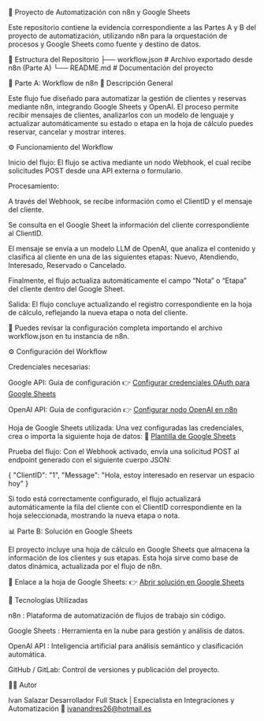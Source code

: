 🚀 Proyecto de Automatización con n8n y Google Sheets

Este repositorio contiene la evidencia correspondiente a las Partes A y B del proyecto de automatización, utilizando n8n para la orquestación de procesos y Google Sheets como fuente y destino de datos.

📂 Estructura del Repositorio
├── workflow.json      # Archivo exportado desde n8n (Parte A)
└── README.md          # Documentación del proyecto

🧩 Parte A: Workflow de n8n
📘 Descripción General

Este flujo fue diseñado para automatizar la gestión de clientes y reservas mediante n8n, integrando Google Sheets y OpenAI.
El proceso permite recibir mensajes de clientes, analizarlos con un modelo de lenguaje y actualizar automáticamente su estado o etapa en la hoja de cálculo puedes reservar, cancelar y mostrar interes.

⚙️ Funcionamiento del Workflow

Inicio del flujo:
El flujo se activa mediante un nodo Webhook, el cual recibe solicitudes POST desde una API externa o formulario.

Procesamiento:

A través del Webhook, se recibe información como el ClientID y el mensaje del cliente.

Se consulta en el Google Sheet la información del cliente correspondiente al ClientID.

El mensaje se envía a un modelo LLM de OpenAI, que analiza el contenido y clasifica al cliente en una de las siguientes etapas:
Nuevo, Atendiendo, Interesado, Reservado o Cancelado.

Finalmente, el flujo actualiza automáticamente el campo “Nota” o “Etapa” del cliente dentro del Google Sheet.

Salida:
El flujo concluye actualizando el registro correspondiente en la hoja de cálculo, reflejando la nueva etapa o nota del cliente.

📁 Puedes revisar la configuración completa importando el archivo workflow.json en tu instancia de n8n.

⚙️ Configuración del Workflow

Credenciales necesarias:

Google API:
Guía de configuración 👉 [Configurar credenciales OAuth para Google Sheets](https://docs.n8n.io/integrations/builtin/credentials/google/oauth-single-service/?utm_source=n8n_app&utm_medium=credential_settings&utm_campaign=create_new_credentials_modal#video)

OpenAI API:
Guía de configuración 👉 [Configurar nodo OpenAI en n8n](https://docs.n8n.io/integrations/builtin/cluster-nodes/sub-nodes/n8n-nodes-langchain.lmchatopenai/?utm_source=n8n_app&utm_medium=node_settings_modal-credential_link&utm_campaign=%40n8n%2Fn8n-nodes-langchain.lmChatOpenAi)

Hoja de Google Sheets utilizada:
Una vez configuradas las credenciales, crea o importa la siguiente hoja de datos:
📄 [Plantilla de Google Sheets](https://docs.google.com/spreadsheets/d/12AQuAQ5rz1XstTzo7hWGqayQvCjHmxvAef16RnpOrYI/edit?usp=sharing)

Prueba del flujo:
Con el Webhook activado, envía una solicitud POST al endpoint generado con el siguiente cuerpo JSON:

{
  "ClientID": "1",
  "Message": "Hola, estoy interesado en reservar un espacio hoy"
}


Si todo está correctamente configurado, el flujo actualizará automáticamente la fila del cliente con el ClientID correspondiente en la hoja seleccionada, mostrando la nueva etapa o nota.

📊 Parte B: Solución en Google Sheets

El proyecto incluye una hoja de cálculo en Google Sheets que almacena la información de los clientes y sus etapas.
Esta hoja sirve como base de datos dinámica, actualizada por el flujo de n8n.

📎 Enlace a la hoja de Google Sheets:
👉 [Abrir solución en Google Sheets](https://docs.google.com/spreadsheets/d/18an-T5SRVuGo3nUEyzhoDolcu7-ajj98obpC0tVTGCc/edit?usp=sharing)

🧠 Tecnologías Utilizadas

n8n
: Plataforma de automatización de flujos de trabajo sin código.

Google Sheets
: Herramienta en la nube para gestión y análisis de datos.

OpenAI API
: Inteligencia artificial para análisis semántico y clasificación automática.

GitHub / GitLab: Control de versiones y publicación del proyecto.

👨‍💻 Autor

Ivan Salazar
Desarrollador Full Stack | Especialista en Integraciones y Automatización
📧 ivanandres26@hotmail.es
